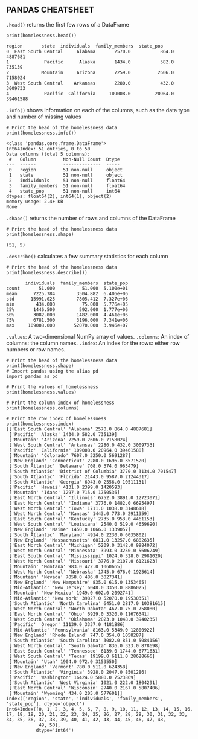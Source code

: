 ## PANDAS CHEATSHEET
`.head()` returns the first few rows of a DataFrame<br />
    
    print(homelessness.head())
    
    region       state  individuals  family_members  state_pop
    0  East South Central     Alabama       2570.0           864.0    4887681
    1             Pacific      Alaska       1434.0           582.0     735139
    2            Mountain     Arizona       7259.0          2606.0    7158024
    3  West South Central    Arkansas       2280.0           432.0    3009733
    4             Pacific  California     109008.0         20964.0   39461588

`.info()` shows information on each of the columns, such as the data type and number of missing values<br />

    # Print the head of the homelessness data
    print(homelessness.info())
    
    <class 'pandas.core.frame.DataFrame'>
    Int64Index: 51 entries, 0 to 50
    Data columns (total 5 columns):
     #   Column          Non-Null Count  Dtype  
    ---  ------          --------------  -----  
     0   region          51 non-null     object 
     1   state           51 non-null     object 
     2   individuals     51 non-null     float64
     3   family_members  51 non-null     float64
     4   state_pop       51 non-null     int64  
    dtypes: float64(2), int64(1), object(2)
    memory usage: 2.4+ KB
    None

`.shape()` returns the number of rows and columns of the DataFrame<br />

    # Print the head of the homelessness data
    print(homelessness.shape)
    
    (51, 5)

`.describe()` calculates a few summary statistics for each column<br />

    # Print the head of the homelessness data
    print(homelessness.describe())
           
           individuals  family_members  state_pop
    count       51.000          51.000  5.100e+01
    mean      7225.784        3504.882  6.406e+06
    std      15991.025        7805.412  7.327e+06
    min        434.000          75.000  5.776e+05
    25%       1446.500         592.000  1.777e+06
    50%       3082.000        1482.000  4.461e+06
    75%       6781.500        3196.000  7.341e+06
    max     109008.000       52070.000  3.946e+07

`.values`: A two-dimensional NumPy array of values.
`.columns`: An index of columns: the column names.
`.index`: An index for the rows: either row numbers or row names.

    # Print the head of the homelessness data
    print(homelessness.shape)
    # Import pandas using the alias pd
    import pandas as pd

    # Print the values of homelessness
    print(homelessness.values)

    # Print the column index of homelessness
    print(homelessness.columns)

    # Print the row index of homelessness
    print(homelessness.index)
    [['East South Central' 'Alabama' 2570.0 864.0 4887681]
     ['Pacific' 'Alaska' 1434.0 582.0 735139]
     ['Mountain' 'Arizona' 7259.0 2606.0 7158024]
     ['West South Central' 'Arkansas' 2280.0 432.0 3009733]
     ['Pacific' 'California' 109008.0 20964.0 39461588]
     ['Mountain' 'Colorado' 7607.0 3250.0 5691287]
     ['New England' 'Connecticut' 2280.0 1696.0 3571520]
     ['South Atlantic' 'Delaware' 708.0 374.0 965479]
     ['South Atlantic' 'District of Columbia' 3770.0 3134.0 701547]
     ['South Atlantic' 'Florida' 21443.0 9587.0 21244317]
     ['South Atlantic' 'Georgia' 6943.0 2556.0 10511131]
     ['Pacific' 'Hawaii' 4131.0 2399.0 1420593]
     ['Mountain' 'Idaho' 1297.0 715.0 1750536]
     ['East North Central' 'Illinois' 6752.0 3891.0 12723071]
     ['East North Central' 'Indiana' 3776.0 1482.0 6695497]
     ['West North Central' 'Iowa' 1711.0 1038.0 3148618]
     ['West North Central' 'Kansas' 1443.0 773.0 2911359]
     ['East South Central' 'Kentucky' 2735.0 953.0 4461153]
     ['West South Central' 'Louisiana' 2540.0 519.0 4659690]
     ['New England' 'Maine' 1450.0 1066.0 1339057]
     ['South Atlantic' 'Maryland' 4914.0 2230.0 6035802]
     ['New England' 'Massachusetts' 6811.0 13257.0 6882635]
     ['East North Central' 'Michigan' 5209.0 3142.0 9984072]
     ['West North Central' 'Minnesota' 3993.0 3250.0 5606249]
     ['East South Central' 'Mississippi' 1024.0 328.0 2981020]
     ['West North Central' 'Missouri' 3776.0 2107.0 6121623]
     ['Mountain' 'Montana' 983.0 422.0 1060665]
     ['West North Central' 'Nebraska' 1745.0 676.0 1925614]
     ['Mountain' 'Nevada' 7058.0 486.0 3027341]
     ['New England' 'New Hampshire' 835.0 615.0 1353465]
     ['Mid-Atlantic' 'New Jersey' 6048.0 3350.0 8886025]
     ['Mountain' 'New Mexico' 1949.0 602.0 2092741]
     ['Mid-Atlantic' 'New York' 39827.0 52070.0 19530351]
     ['South Atlantic' 'North Carolina' 6451.0 2817.0 10381615]
     ['West North Central' 'North Dakota' 467.0 75.0 758080]
     ['East North Central' 'Ohio' 6929.0 3320.0 11676341]
     ['West South Central' 'Oklahoma' 2823.0 1048.0 3940235]
     ['Pacific' 'Oregon' 11139.0 3337.0 4181886]
     ['Mid-Atlantic' 'Pennsylvania' 8163.0 5349.0 12800922]
     ['New England' 'Rhode Island' 747.0 354.0 1058287]
     ['South Atlantic' 'South Carolina' 3082.0 851.0 5084156]
     ['West North Central' 'South Dakota' 836.0 323.0 878698]
     ['East South Central' 'Tennessee' 6139.0 1744.0 6771631]
     ['West South Central' 'Texas' 19199.0 6111.0 28628666]
     ['Mountain' 'Utah' 1904.0 972.0 3153550]
     ['New England' 'Vermont' 780.0 511.0 624358]
     ['South Atlantic' 'Virginia' 3928.0 2047.0 8501286]
     ['Pacific' 'Washington' 16424.0 5880.0 7523869]
     ['South Atlantic' 'West Virginia' 1021.0 222.0 1804291]
     ['East North Central' 'Wisconsin' 2740.0 2167.0 5807406]
     ['Mountain' 'Wyoming' 434.0 205.0 577601]]
    Index(['region', 'state', 'individuals', 'family_members', 'state_pop'], dtype='object')
    Int64Index([0, 1, 2, 3, 4, 5, 6, 7, 8, 9, 10, 11, 12, 13, 14, 15, 16, 17, 18, 19, 20, 21, 22, 23, 24, 25, 26, 27, 28, 29, 30, 31, 32, 33, 34, 35, 36, 37, 38, 39, 40, 41, 42, 43, 44, 45, 46, 47, 48,
                49, 50],
               dtype='int64')


















